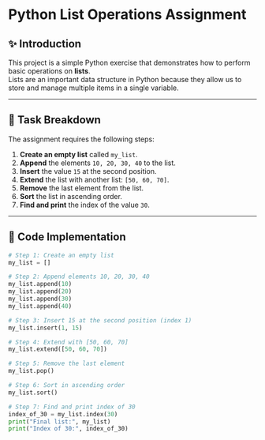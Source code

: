 # Python List Operations Assignment

## ✨ Introduction
This project is a simple Python exercise that demonstrates how to perform basic operations on **lists**.  
Lists are an important data structure in Python because they allow us to store and manage multiple items in a single variable.

---

## 📝 Task Breakdown
The assignment requires the following steps:

1. **Create an empty list** called `my_list`.
2. **Append** the elements `10, 20, 30, 40` to the list.
3. **Insert** the value `15` at the second position.
4. **Extend** the list with another list: `[50, 60, 70]`.
5. **Remove** the last element from the list.
6. **Sort** the list in ascending order.
7. **Find and print** the index of the value `30`.

---

## 📂 Code Implementation

```python
# Step 1: Create an empty list
my_list = []

# Step 2: Append elements 10, 20, 30, 40
my_list.append(10)
my_list.append(20)
my_list.append(30)
my_list.append(40)

# Step 3: Insert 15 at the second position (index 1)
my_list.insert(1, 15)

# Step 4: Extend with [50, 60, 70]
my_list.extend([50, 60, 70])

# Step 5: Remove the last element
my_list.pop()

# Step 6: Sort in ascending order
my_list.sort()

# Step 7: Find and print index of 30
index_of_30 = my_list.index(30)
print("Final list:", my_list)
print("Index of 30:", index_of_30)
